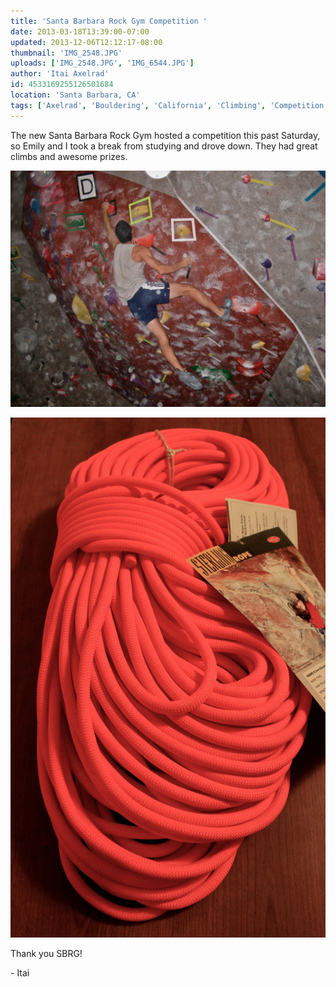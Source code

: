 ```yaml
---
title: 'Santa Barbara Rock Gym Competition '
date: 2013-03-18T13:39:00-07:00
updated: 2013-12-06T12:12:17-08:00
thumbnail: 'IMG_2548.JPG'
uploads: ['IMG_2548.JPG', 'IMG_6544.JPG']
author: 'Itai Axelrad'
id: 4533169255126501684
location: 'Santa Barbara, CA'
tags: ['Axelrad', 'Bouldering', 'California', 'Climbing', 'Competition', 'Five Ten', 'Itai', 'Santa Barbara']
---
```


The new Santa Barbara Rock Gym hosted a competition this past Saturday, so Emily and I took a break from studying and drove down. They had great climbs and awesome prizes.

![Itai finishing up a climb. Photo by Emily](uploads/IMG_2548.JPG)

![I won a rope!](uploads/IMG_6544.JPG)

Thank you SBRG!

\- Itai
